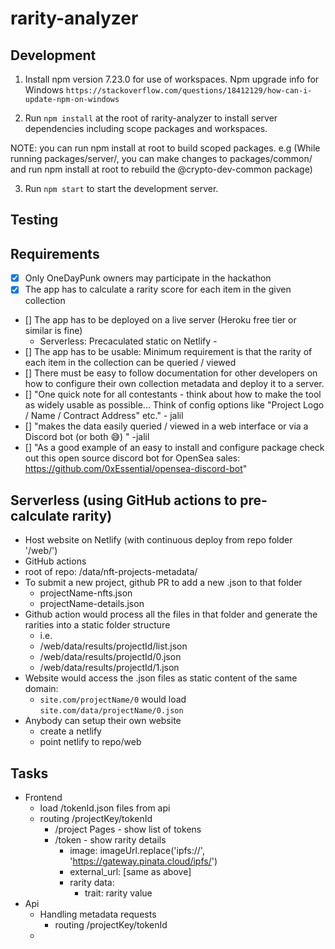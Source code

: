 # rarity-analyzer

## Development
1. Install npm version 7.23.0 for use of workspaces.  Npm upgrade info for Windows `https://stackoverflow.com/questions/18412129/how-can-i-update-npm-on-windows`

2. Run `npm install` at the root of rarity-analyzer to install server dependencies including scope packages and workspaces.  

NOTE: you can run npm install at root to build scoped packages. 
e.g (While running packages/server/, you can make changes to packages/common/ and run npm install at root to rebuild the @crypto-dev-common package)

3. Run `npm start` to start the development server.

## Testing

## Requirements

- [x] Only OneDayPunk owners may participate in the hackathon
- [x] The app has to calculate a rarity score for each item in the given collection
- [] The app has to be deployed on a live server (Heroku free tier or similar is fine)
    - Serverless: Precaculated static on Netlify    - 
- [] The app has to be usable: Minimum requirement is that the rarity of each item in the collection can be queried / viewed
- [] There must be easy to follow documentation for other developers on how to configure their own collection metadata and deploy it to a server.
- [] "One quick note for all contestants - think about how to make the tool as widely usable as possible... Think of config options like "Project Logo / Name / Contract Address" etc." - jalil
- [] "makes the data easily queried / viewed in a web interface or via a Discord bot (or both 😅) " -jalil
- [] "As a good example of an easy to install and configure package check out this open source discord bot for OpenSea sales: https://github.com/0xEssential/opensea-discord-bot"

## Serverless (using GitHub actions to pre-calculate rarity)

- Host website on Netlify (with continuous deploy from repo folder '/web/')
- GitHub actions
- root of repo: /data/nft-projects-metadata/
- To submit a new project, github PR to add a new .json to that folder
    - projectName-nfts.json
    - projectName-details.json
- Github action would process all the files in that folder and generate the rarities into a static folder structure
    - i.e.
     - /web/data/results/projectId/list.json
     - /web/data/results/projectId/0.json
     - /web/data/results/projectId/1.json
- Website would access the .json files as static content of the same domain:
    - `site.com/projectName/0` would load `site.com/data/projectName/0.json`
- Anybody can setup their own website 
    - create a netlify
    - point netlify to repo/web

## Tasks

- Frontend
    - load /tokenId.json files from api
    - routing /projectKey/tokenId
        - /project Pages - show list of tokens
        - /token - show rarity details
            - image: imageUrl.replace('ipfs://', 'https://gateway.pinata.cloud/ipfs/')
            - external_url: [same as above]
            - rarity data:
                - trait: rarity value
- Api
    - Handling metadata requests
        - routing /projectKey/tokenId
    - 
    